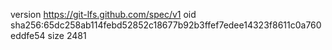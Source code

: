 version https://git-lfs.github.com/spec/v1
oid sha256:65dc258ab114febd52852c18677b92b3ffef7edee14323f8611c0a760eddfe54
size 2481
